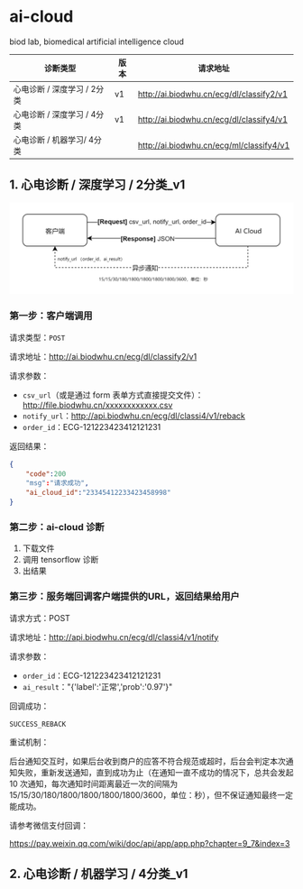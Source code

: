 # ai-cloud
biod lab, biomedical artificial intelligence cloud



| 诊断类型                    | 版本 | 请求地址                                 |
| --------------------------- | ---- | ---------------------------------------- |
| 心电诊断 / 深度学习 / 2分类 | v1   | http://ai.biodwhu.cn/ecg/dl/classify2/v1 |
| 心电诊断 / 深度学习 / 4分类 | v1   | http://ai.biodwhu.cn/ecg/dl/classify4/v1 |
| 心电诊断 / 机器学习/ 4分类  |      | http://ai.biodwhu.cn/ecg/ml/classify4/v1 |



## 1. 心电诊断 / 深度学习 / 2分类_v1

![1548294500068](assets/1548294500068.png)

### 第一步：客户端调用

请求类型：`POST`

请求地址：http://ai.biodwhu.cn/ecg/dl/classify2/v1

请求参数：

- `csv_url`（或是通过 form 表单方式直接提交文件）：http://file.biodwhu.cn/xxxxxxxxxxxx.csv
- `notify_url`：http://api.biodwhu.cn/ecg/dl/classi4/v1/reback
- `order_id`：ECG-121223423412121231

返回结果：

```json
{
    "code":200
    "msg":"请求成功",
    "ai_cloud_id":"23345412233423458998"
}
```



### 第二步：ai-cloud 诊断

1. 下载文件
2. 调用 tensorflow 诊断
3. 出结果



### 第三步：服务端回调客户端提供的URL，返回结果给用户

请求方式：POST

请求地址：http://api.biodwhu.cn/ecg/dl/classi4/v1/notify

请求参数：

- `order_id`：ECG-121223423412121231
- `ai_result`："{'label':'正常','prob':'0.97'}"

回调成功：

```
SUCCESS_REBACK
```



重试机制：

后台通知交互时，如果后台收到商户的应答不符合规范或超时，后台会判定本次通知失败，重新发送通知，直到成功为止（在通知一直不成功的情况下，总共会发起 10 次通知，每次通知时间距离最近一次的间隔为15/15/30/180/1800/1800/1800/1800/3600，单位：秒），但不保证通知最终一定能成功。



请参考微信支付回调：

https://pay.weixin.qq.com/wiki/doc/api/app/app.php?chapter=9_7&index=3



## 2. 心电诊断 / 机器学习 / 4分类_v1





